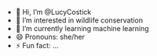 - 👋 Hi, I’m @LucyCostick
- 👀 I’m interested in wildlife conservation
- 🌱 I’m currently learning machine learning
- 😄 Pronouns: she/her
- ⚡ Fun fact: ...

<!---
LucyCostick/LucyCostick is a ✨ special ✨ repository because its `README.md` (this file) appears on your GitHub profile.
You can click the Preview link to take a look at your changes.
--->
